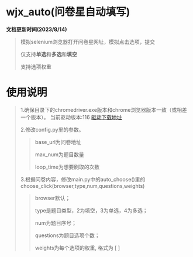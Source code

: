 # wjx_auto(问卷星自动填写)
**文档更新时间(2023/8/14)**
>
>模拟selenium浏览器打开问卷星网址，模拟点击选项，提交
>
>仅支持**单选**和**多选**和**填空**
>
>支持选项权重

# 使用说明
>
>1.确保目录下的chromedriver.exe版本和chrome浏览器版本一致（或相差一个版本）。
当前驱动版本:116
>[驱动下载地址](https://registry.npmmirror.com/binary.html?path=chromedriver/)
>
>2.修改config.py里的参数。
>
>>  base_url为问卷地址
>> 
>>  max_num为题目数量
>> 
>>  loop_time为想要刷取的次数
>
>3.根据问卷内容，修改main.py中的auto_choose()里的choose_click(browser,type,num,questions,weights)
>>browser默认；
>>
>>type是题目类型，2为填空，3为单选，4为多选；
>>
>>num为题目序号；
>>
>>questions为题目选项个数；
>>
>>weights为每个选项的权重, 格式为 [ ]
